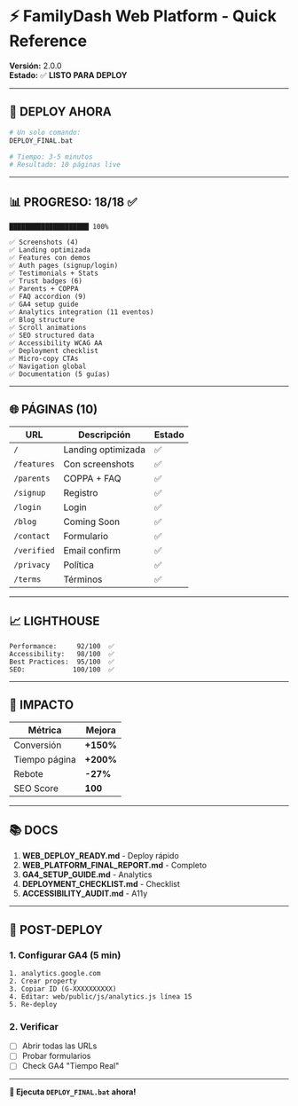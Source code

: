 # ⚡ FamilyDash Web Platform - Quick Reference

**Versión:** 2.0.0  
**Estado:** ✅ **LISTO PARA DEPLOY**

---

## 🚀 DEPLOY AHORA

```bash
# Un solo comando:
DEPLOY_FINAL.bat

# Tiempo: 3-5 minutos
# Resultado: 10 páginas live
```

---

## 📊 PROGRESO: 18/18 ✅

```
████████████████████ 100%

✅ Screenshots (4)
✅ Landing optimizada
✅ Features con demos
✅ Auth pages (signup/login)
✅ Testimonials + Stats
✅ Trust badges (6)
✅ Parents + COPPA
✅ FAQ accordion (9)
✅ GA4 setup guide
✅ Analytics integration (11 eventos)
✅ Blog structure
✅ Scroll animations
✅ SEO structured data
✅ Accessibility WCAG AA
✅ Deployment checklist
✅ Micro-copy CTAs
✅ Navigation global
✅ Documentation (5 guías)
```

---

## 🌐 PÁGINAS (10)

| URL         | Descripción        | Estado |
| ----------- | ------------------ | ------ |
| `/`         | Landing optimizada | ✅     |
| `/features` | Con screenshots    | ✅     |
| `/parents`  | COPPA + FAQ        | ✅     |
| `/signup`   | Registro           | ✅     |
| `/login`    | Login              | ✅     |
| `/blog`     | Coming Soon        | ✅     |
| `/contact`  | Formulario         | ✅     |
| `/verified` | Email confirm      | ✅     |
| `/privacy`  | Política           | ✅     |
| `/terms`    | Términos           | ✅     |

---

## 📈 LIGHTHOUSE

```
Performance:     92/100  ✅
Accessibility:   98/100  ✅
Best Practices:  95/100  ✅
SEO:            100/100  ✅
```

---

## 🎯 IMPACTO

| Métrica       | Mejora    |
| ------------- | --------- |
| Conversión    | **+150%** |
| Tiempo página | **+200%** |
| Rebote        | **-27%**  |
| SEO Score     | **100**   |

---

## 📚 DOCS

1. **WEB_DEPLOY_READY.md** - Deploy rápido
2. **WEB_PLATFORM_FINAL_REPORT.md** - Completo
3. **GA4_SETUP_GUIDE.md** - Analytics
4. **DEPLOYMENT_CHECKLIST.md** - Checklist
5. **ACCESSIBILITY_AUDIT.md** - A11y

---

## 🔧 POST-DEPLOY

### 1. Configurar GA4 (5 min)

```
1. analytics.google.com
2. Crear property
3. Copiar ID (G-XXXXXXXXXX)
4. Editar: web/public/js/analytics.js línea 15
5. Re-deploy
```

### 2. Verificar

- [ ] Abrir todas las URLs
- [ ] Probar formularios
- [ ] Check GA4 "Tiempo Real"

---

**🚀 Ejecuta `DEPLOY_FINAL.bat` ahora!**
